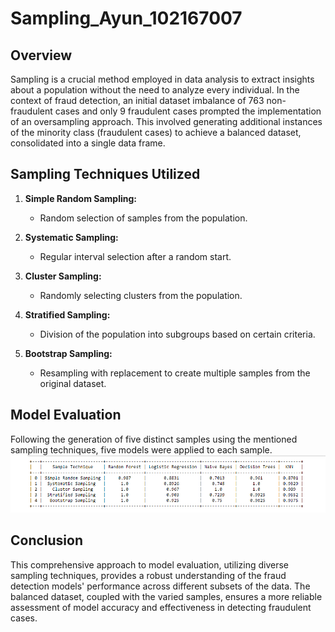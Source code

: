 # Sampling_Ayun_102167007



## Overview

Sampling is a crucial method employed in data analysis to extract insights about a population without the need to analyze every individual. In the context of fraud detection, an initial dataset imbalance of 763 non-fraudulent cases and only 9 fraudulent cases prompted the implementation of an oversampling approach. This involved generating additional instances of the minority class (fraudulent cases) to achieve a balanced dataset, consolidated into a single data frame.

## Sampling Techniques Utilized

1. **Simple Random Sampling:**
   - Random selection of samples from the population.

2. **Systematic Sampling:**
   - Regular interval selection after a random start.

3. **Cluster Sampling:**
   - Randomly selecting clusters from the population.

4. **Stratified Sampling:**
   - Division of the population into subgroups based on certain criteria.

5. **Bootstrap Sampling:**
   - Resampling with replacement to create multiple samples from the original dataset.

## Model Evaluation

Following the generation of five distinct samples using the mentioned sampling techniques, five models were applied to each sample.
<img src="img.png"></img>


## Conclusion

This comprehensive approach to model evaluation, utilizing diverse sampling techniques, provides a robust understanding of the fraud detection models' performance across different subsets of the data. The balanced dataset, coupled with the varied samples, ensures a more reliable assessment of model accuracy and effectiveness in detecting fraudulent cases.


